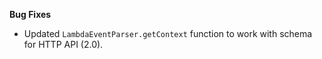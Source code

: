 **Bug Fixes**

* Updated `LambdaEventParser.getContext` function to work with schema for HTTP API (2.0).